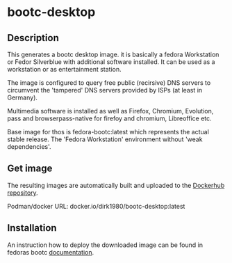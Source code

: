 # bootc-desktop

## Description

This generates  a bootc desktop image. it is basically a fedora Workstation or
Fedor Silverblue with additional software installed. It can be used as a
workstation or as entertainment station.

The image is configured to query free public (recirsive) DNS servers to circumvent
the 'tampered' DNS servers provided by ISPs (at least in Germany).

Multimedia software is installed as well as Firefox, Chromium, Evolution, pass
and browserpass-native for firefoy and chromium, Libreoffice etc.

Base image for thos is fedora-bootc:latest which represents the actual stable
release. The 'Fedora Workstation' environment without 'weak dependencies'.

## Get image

The resulting images are automatically built and uploaded to the
[Dockerhub repository](https://hub.docker.com/repository/docker/dirk1980/bootc-desktop/general).

Podman/docker URL: docker.io/dirk1980/bootc-desktop:latest

## Installation

An instruction how to deploy the downloaded image can be found in fedoras bootc
[documentation](https://docs.fedoraproject.org/en-US/bootc/bare-metal/).
